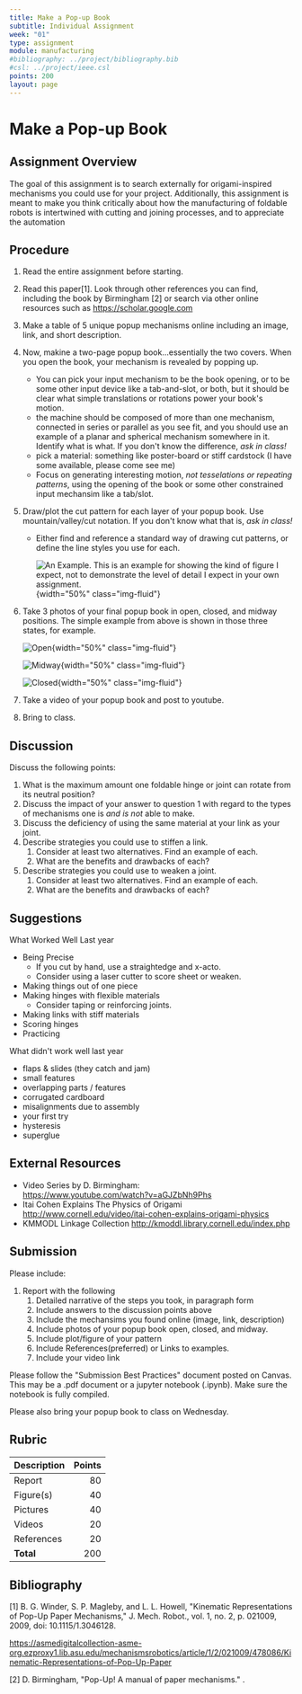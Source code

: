 ```yaml
---
title: Make a Pop-up Book
subtitle: Individual Assignment
week: "01"
type: assignment
module: manufacturing
#bibliography: ../project/bibliography.bib
#csl: ../project/ieee.csl
points: 200
layout: page
---
```


# Make a Pop-up Book

## Assignment Overview

The goal of this assignment is to search externally for origami-inspired mechanisms you could use for your project.  Additionally, this assignment is meant to make you think critically about how the manufacturing of foldable robots is intertwined with cutting and joining processes, and to appreciate the automation

## Procedure

1. Read the entire assignment before starting.
1. Read this paper[1].  Look through other references you can find, including the book by Birmingham [2] or search via other online resources such as <https://scholar.google.com>
1. Make a table of 5 unique popup mechanisms online including an image, link, and short description.
1. Now, makine a two-page popup book...essentially the two covers.  When you open the book, your mechanism is revealed by popping up.  
    * You can pick your input mechanism to be the book opening, or to be some other input device like a tab-and-slot, or both, but it should be clear what simple translations or rotations power your book's motion.
    * the machine should be composed of more than one mechanism, connected in series or parallel as you see fit, and you should use an example of a planar and spherical mechanism somewhere in it.  Identify what is what.  If you don't know the difference, _ask in class!_
    * pick a material: something like poster-board or stiff cardstock (I have some available, please come see me)
    * Focus on generating interesting motion, _not tesselations or repeating patterns_, using the opening of the book or some other constrained input mechansim like a tab/slot.
1. Draw/plot the cut pattern for each layer of your popup book.  Use mountain/valley/cut notation.  If you don't know what that is, _ask in class!_
    * Either find and reference a standard way of drawing cut patterns, or define the line styles you use for each.  

      ![An Example. This is an example for showing the kind of figure I expect, not to demonstrate the level of detail I expect in your own assignment.](../figures/make-a-popup-book/example.png){width="50%" class="img-fluid"}

1. Take 3 photos of your final popup book in  open, closed, and midway positions.  The simple example from above is shown in those three states, for example.

    ![Open](../figures/make-a-popup-book/open.jpg){width="50%" class="img-fluid"} 

    ![Midway](../figures/make-a-popup-book/midway.jpg){width="50%" class="img-fluid"} 

    ![Closed](../figures/make-a-popup-book/closed.jpg){width="50%" class="img-fluid"} 
    
1. Take a video of your popup book and post to youtube.
1. Bring to class.

<!--
1. Identify the number of degrees of freedom of the device
1. Describe the output motion produced, relative to the input motion
1. Solve for and plot the *motion* of at least one sub-mechanism in your device using Python/Jupyter.
-->

## Discussion

Discuss the following points:

<!--1.  What is the hardest part of fabrication: planning or executing?  
1.  How did you cut your material, by hand or using a computerized tool? 
1.  Would your answer to the  question 1. be different if you had cut it using a different tool?-->
1. What is the maximum amount one foldable hinge or joint can rotate from its neutral position?  
1. Discuss the impact of your answer to question 1 with regard to the types of mechanisms one is _and is not_ able to make.
1. Discuss the deficiency of using the same material at your link as your joint.  
1. Describe strategies you could use to stiffen a link.  
    1. Consider at least two alternatives.   Find an example of each.
    1. What are the benefits and drawbacks of each?
1. Describe strategies you could use to weaken a joint.  
    1. Consider at least two alternatives.   Find an example of each.
    1. What are the benefits and drawbacks of each?

<!--
1. Discuss strategies you turned to at joints and in links in order to address deficiencies with your material.
1. Did you use more than one layer to create your mechanism?  Where?
1. Provide one alternate design to the one
Can you see any obvious problems with the way you solved your kinematics?
-->

## Suggestions

What Worked Well Last year

* Being Precise
    * If you cut by hand, use a straightedge and x-acto.
    * Consider using a laser cutter to score sheet or weaken.
* Making things out of one piece 
* Making hinges with flexible materials
    * Consider taping or reinforcing joints.
* Making links with stiff materials
* Scoring hinges
* Practicing 

What didn't work well last year

* flaps & slides (they catch and jam)
* small features
* overlapping parts / features
* corrugated cardboard
* misalignments due to assembly
* your first try
* hysteresis
* superglue

## External Resources

* Video Series by D. Birmingham:  
<https://www.youtube.com/watch?v=aGJZbNh9Phs>
* Itai Cohen Explains The Physics of Origami  
<http://www.cornell.edu/video/itai-cohen-explains-origami-physics>
* KMMODL Linkage Collection
<http://kmoddl.library.cornell.edu/index.php>

## Submission

Please include:

1. Report with the following
    1. Detailed narrative of the steps you took, in paragraph form
    1. Include answers to the discussion points above
    1. Include the mechansims you found online (image, link, description)
    1. Include photos of your popup book open, closed, and midway.
    1. Include plot/figure of your pattern
    1. Include References(preferred) or Links to examples.
    1. Include your video link

Please follow the "Submission Best Practices" document posted on Canvas.  This may be a .pdf document or a jupyter notebook (.ipynb).  Make sure the notebook is fully compiled.

Please also bring your popup book to class on Wednesday.

## Rubric

| Description | Points |
|:------------|-------:|
| Report      |     80 |
| Figure(s)   |     40 |
| Pictures    |     40 |
| Videos      |     20 |
| References  |     20 |
| **Total**   |    200 |

<!--
| Narrative   |     20 |
-->

## Bibliography

[1] B. G. Winder, S. P. Magleby, and L. L. Howell, "Kinematic Representations of Pop-Up Paper Mechanisms," J. Mech. Robot., vol. 1, no. 2, p. 021009, 2009, doi: 10.1115/1.3046128.

<https://asmedigitalcollection-asme-org.ezproxy1.lib.asu.edu/mechanismsrobotics/article/1/2/021009/478086/Kinematic-Representations-of-Pop-Up-Paper>

[2] D. Birmingham, "Pop-Up! A manual of paper mechanisms." .